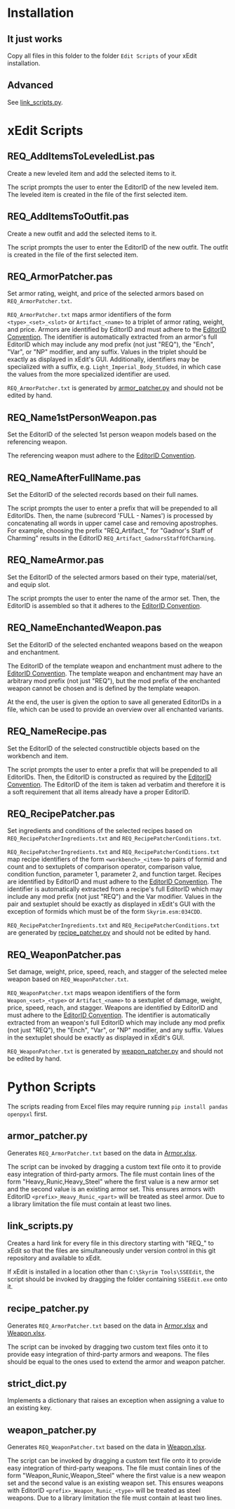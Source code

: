Installation
============

It just works
-------------

Copy all files in this folder to the folder `Edit Scripts` of your xEdit installation.

Advanced
--------

See [link_scripts.py](#link_scriptspy).


xEdit Scripts
=============

REQ_AddItemsToLeveledList.pas
-----------------------------

Create a new leveled item and add the selected items to it.

The script prompts the user to enter the EditorID of the new leveled item. The leveled item is created in the file of the first selected item.


REQ_AddItemsToOutfit.pas
-----------------------------

Create a new outfit and add the selected items to it.

The script prompts the user to enter the EditorID of the new outfit. The outfit is created in the file of the first selected item.


REQ_ArmorPatcher.pas
--------------------

Set armor rating, weight, and price of the selected armors based on `REQ_ArmorPatcher.txt`.

`REQ_ArmorPatcher.txt` maps armor identifiers of the form `<type>_<set>_<slot>` or `Artifact_<name>` to a triplet of armor rating, weight, and price. Armors are identified by EditorID and must adhere to the [EditorID Convention](https://github.com/ProbablyManuel/requiem/wiki/EditorID-Convention#armor-clothing-and-jewelry-armo-records). The identifier is automatically extracted from an armor's full EditorID which may include any mod prefix (not just "REQ"), the "Ench", "Var", or "NP" modifier, and any suffix. Values in the triplet should be exactly as displayed in xEdit's GUI. Additionally, identifiers may be specialized with a suffix, e.g. `Light_Imperial_Body_Studded`, in which case the values from the more specialized identifier are used.

`REQ_ArmorPatcher.txt` is generated by [armor_patcher.py](#armor_patcherpy) and should not be edited by hand.


REQ_Name1stPersonWeapon.pas
---------------------------

Set the EditorID of the selected 1st person weapon models based on the referencing weapon.

The referencing weapon must adhere to the [EditorID Convention](https://github.com/ProbablyManuel/requiem/wiki/EditorID-Convention#weapon-weap-records).



REQ_NameAfterFullName.pas
-------------------------

Set the EditorID of the selected records based on their full names.

The script prompts the user to enter a prefix that will be prepended to all EditorIDs. Then, the name (subrecord 'FULL - Names') is processed by concatenating all words in upper camel case and removing apostrophes. For example, choosing the prefix "REQ\_Artifact\_" for "Gadnor's Staff of Charming" results in the EditorID `REQ_Artifact_GadnorsStaffOfCharming`.


REQ_NameArmor.pas
-------------------------

Set the EditorID of the selected armors based on their type, material/set, and equip slot.

The script prompts the user to enter the name of the armor set. Then, the EditorID is assembled so that it adheres to the [EditorID Convention](https://github.com/ProbablyManuel/requiem/wiki/EditorID-Convention#armor-clothing-and-jewelry-armo-records).


REQ_NameEnchantedWeapon.pas
---------------------------

Set the EditorID of the selected enchanted weapons based on the weapon and enchantment.

The EditorID of the template weapon and enchantment must adhere to the [EditorID Convention](https://github.com/ProbablyManuel/requiem/wiki/EditorID-Convention). The template weapon and enchantment may have an arbitrary mod prefix (not just "REQ"), but the mod prefix of the enchanted weapon cannot be chosen and is defined by the template weapon.

At the end, the user is given the option to save all generated EditorIDs in a file, which can be used to provide an overview over all enchanted variants.


REQ_NameRecipe.pas
------------------

Set the EditorID of the selected constructible objects based on the workbench and item.

The script prompts the user to enter a prefix that will be prepended to all EditorIDs. Then, the EditorID is constructed as required by the [EditorID Convention](https://github.com/ProbablyManuel/requiem/wiki/EditorID-Convention#constructible-objects-cobj-records). The EditorID of the item is taken ad verbatim and therefore it is a soft requirement that all items already have a proper EditorID.


REQ_RecipePatcher.pas
---------------------

Set ingredients and conditions of the selected recipes based on `REQ_RecipePatcherIngredients.txt` and `REQ_RecipePatcherConditions.txt`.

`REQ_RecipePatcherIngredients.txt` and `REQ_RecipePatcherConditions.txt` map recipe identifiers of the form `<workbench>_<item>` to pairs of formid and count and to sextuplets of comparison operator, comparison value, condition function, parameter 1, parameter 2, and function target. Recipes are identified by EditorID and must adhere to the [EditorID Convention](https://github.com/ProbablyManuel/requiem/wiki/EditorID-Convention#constructible-objects-cobj-records). The identifier is automatically extracted from a recipe's full EditorID which may include any mod prefix (not just "REQ") and the Var modifier. Values in the pair and sextuplet should be exactly as displayed in xEdit's GUI with the exception of formids which must be of the form `Skyrim.esm:034CDD`.

`REQ_RecipePatcherIngredients.txt` and `REQ_RecipePatcherConditions.txt` are generated by [recipe_patcher.py](#recipe_patcherpy) and should not be edited by hand.


REQ_WeaponPatcher.pas
---------------------

Set damage, weight, price, speed, reach, and stagger of the selected melee weapon based on `REQ_WeaponPatcher.txt`.

`REQ_WeaponPatcher.txt` maps weapon identifiers of the form `Weapon_<set>_<type>` or `Artifact_<name>` to a sextuplet of damage, weight, price, speed, reach, and stagger. Weapons are identified by EditorID and must adhere to the [EditorID Convention](https://github.com/ProbablyManuel/requiem/wiki/EditorID-Convention#weapon-weap-records). The identifier is automatically extracted from an weapon's full EditorID which may include any mod prefix (not just "REQ"), the "Ench", "Var", or "NP" modifier, and any suffix. Values in the sextuplet should be exactly as displayed in xEdit's GUI.

`REQ_WeaponPatcher.txt` is generated by [weapon_patcher.py](#weapon_patcherpy) and should not be edited by hand.




Python Scripts
==============

The scripts reading from Excel files may require running `pip install pandas openpyxl` first.


armor_patcher.py
----------------

Generates `REQ_ArmorPatcher.txt` based on the data in [Armor.xlsx](patcher_data#armor).

The script can be invoked by dragging a custom text file onto it to provide easy integration of third-party armors. The file must contain lines of the form "Heavy_Runic,Heavy_Steel" where the first value is a new armor set and the second value is an existing armor set. This ensures armors with EditorID `<prefix>_Heavy_Runic_<part>` will be treated as steel armor. Due to a library limitation the file must contain at least two lines.


link_scripts.py
---------------

Creates a hard link for every file in this directory starting with "REQ_" to xEdit so that the files are simultaneously under version control in this git repository and available to xEdit.

If xEdit is installed in a location other than `C:\Skyrim Tools\SSEEdit`, the script should be invoked by dragging the folder containing `SSEEdit.exe` onto it.


recipe_patcher.py
-----------------

Generates `REQ_ArmorPatcher.txt` based on the data in [Armor.xlsx](patcher_data#armor) and [Weapon.xlsx](patcher_data#weapon).

The script can be invoked by dragging two custom text files onto it to provide easy integration of third-party armors and weapons. The files should be equal to the ones used to extend the armor and weapon patcher.


strict_dict.py
--------------

Implements a dictionary that raises an exception when assigning a value to an existing key.


weapon_patcher.py
-----------------

Generates `REQ_WeaponPatcher.txt` based on the data in [Weapon.xlsx](patcher_data#weapon).

The script can be invoked by dragging a custom text file onto it to provide easy integration of third-party weapons. The file must contain lines of the form "Weapon_Runic,Weapon_Steel" where the first value is a new weapon set and the second value is an existing weapon set. This ensures weapons with EditorID `<prefix>_Weapon_Runic_<type>` will be treated as steel weapons. Due to a library limitation the file must contain at least two lines.
